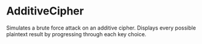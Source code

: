# AdditiveCipher
Simulates a brute force attack on an additive cipher.
Displays every possible plaintext result by progressing through each key choice.
